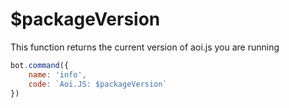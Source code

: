 # $packageVersion

This function returns the current version of aoi.js you are running

```javascript
bot.command({
    name: 'info',
    code: `Aoi.JS: $packageVersion`
})
```
